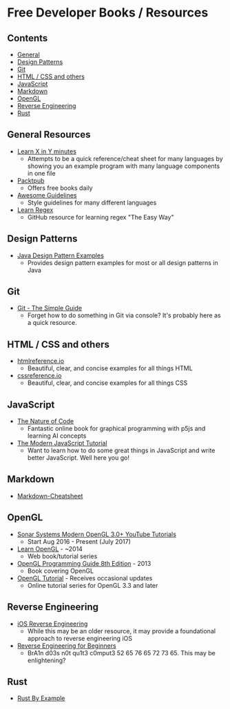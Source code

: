 # Free Developer Books / Resources

## Contents

- [General](#general-resources)
- [Design Patterns](#design-patterns)
- [Git](#git)
- [HTML / CSS and others](#html--css-and-others)
- [JavaScript](#javascript)
- [Markdown](#markdown)
- [OpenGL](#opengl)
- [Reverse Engineering](#reverse-engineering)
- [Rust](#rust)

## General Resources
- [Learn X in Y minutes](https://learnxinyminutes.com/)
    - Attempts to be a quick reference/cheat sheet for many languages by showing you an example program with many language components in one file
- [Packtpub](https://www.packtpub.com/packt/offers/free-learning)
    - Offers free books daily
- [Awesome Guidelines](https://github.com/Kristories/awesome-guidelines)
    - Style guidelines for many different languages
- [Learn Regex](https://github.com/zeeshanu/learn-regex)
    - GitHub resource for learning regex "The Easy Way"

## Design Patterns
- [Java Design Pattern Examples](https://github.com/iluwatar/java-design-patterns)
    - Provides design pattern examples for most or all design patterns in Java

## Git
- [Git - The Simple Guide](http://rogerdudler.github.io/git-guide/)
    - Forget how to do something in Git via console? It's probably here as a quick resource.

## HTML / CSS and others
- [htmlreference.io](http://htmlreference.io/)
    - Beautiful, clear, and concise examples for all things HTML
- [cssreference.io](http://cssreference.io/)
    - Beautiful, clear, and concise examples for all things CSS

## JavaScript
- [The Nature of Code](http://natureofcode.com/book/)
    - Fantastic online book for graphical programming with p5js and learning AI concepts
- [The Modern JavaScript Tutorial](http://javascript.info/)
    - Want to learn how to do some great things in JavaScript and write better JavaScript. Well here you go!

## Markdown
- [Markdown-Cheatsheet](https://github.com/adam-p/markdown-here/wiki/Markdown-Cheatsheet)

## OpenGL
- [Sonar Systems Modern OpenGL 3.0+ YouTube Tutorials](https://goo.gl/rfxxbo)
    - Start Aug 2016 - Present (July 2017)
- [Learn OpenGL](https://learnopengl.com/) - ~2014
    - Web book/tutorial series
- [OpenGL Programming Guide 8th Edition](https://www.ics.uci.edu/~gopi/CS211B/opengl_programming_guide_8th_edition.pdf) - 2013
    - Book covering OpenGL
- [OpenGL Tutorial](http://www.opengl-tutorial.org/) - Receives occasional updates
    - Online tutorial series for OpenGL 3.3 and later

## Reverse Engineering
- [iOS Reverse Engineering](https://github.com/iosre/iOSAppReverseEngineering)
    - While this may be an older resource, it may provide a foundational approach to reverse engineering iOS
- [Reverse Engineering for Beginners](https://beginners.re/)
    - BrA1n d03s n0t qu1t3 c0mput3 52 65 76 65 72 73 65. This may be enlightening?

## Rust
- [Rust By Example](https://rustbyexample.com/)
